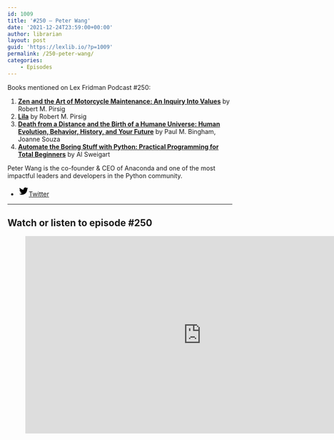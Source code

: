 ```yaml
---
id: 1009
title: '#250 – Peter Wang'
date: '2021-12-24T23:59:00+00:00'
author: librarian
layout: post
guid: 'https://lexlib.io/?p=1009'
permalink: /250-peter-wang/
categories:
    - Episodes
---
```


Books mentioned on Lex Fridman Podcast #250:

1. <b><a href="https://amzn.to/3rmcNTH" target="_blank" rel="sponsored noopener noreferrer">Zen and the Art of Motorcycle Maintenance: An Inquiry Into Values</a></b> by Robert M. Pirsig
2. <b><a href="https://amzn.to/44mVK2J" target="_blank" rel="sponsored noopener noreferrer">Lila</a></b> by Robert M. Pirsig
3. <b><a href="https://amzn.to/3PVdYUD" target="_blank" rel="sponsored noopener noreferrer">Death from a Distance and the Birth of a Humane Universe: Human Evolution, Behavior, History, and Your Future</a></b> by Paul M. Bingham, Joanne Souza
4. <b><a href="https://amzn.to/3Qd6w7x" target="_blank" rel="sponsored noopener noreferrer">Automate the Boring Stuff with Python: Practical Programming for Total Beginners</a></b> by Al Sweigart

<!--more-->

Peter Wang is the co-founder &amp; CEO of Anaconda and one of the most impactful leaders and developers in the Python community.

- [<svg aria-hidden="true" focusable="false" height="24" version="1.1" viewbox="0 0 24 24" width="24" xmlns="http://www.w3.org/2000/svg"><path d="M22.23,5.924c-0.736,0.326-1.527,0.547-2.357,0.646c0.847-0.508,1.498-1.312,1.804-2.27 c-0.793,0.47-1.671,0.812-2.606,0.996C18.324,4.498,17.257,4,16.077,4c-2.266,0-4.103,1.837-4.103,4.103 c0,0.322,0.036,0.635,0.106,0.935C8.67,8.867,5.647,7.234,3.623,4.751C3.27,5.357,3.067,6.062,3.067,6.814 c0,1.424,0.724,2.679,1.825,3.415c-0.673-0.021-1.305-0.206-1.859-0.513c0,0.017,0,0.034,0,0.052c0,1.988,1.414,3.647,3.292,4.023 c-0.344,0.094-0.707,0.144-1.081,0.144c-0.264,0-0.521-0.026-0.772-0.074c0.522,1.63,2.038,2.816,3.833,2.85 c-1.404,1.1-3.174,1.756-5.096,1.756c-0.331,0-0.658-0.019-0.979-0.057c1.816,1.164,3.973,1.843,6.29,1.843 c7.547,0,11.675-6.252,11.675-11.675c0-0.178-0.004-0.355-0.012-0.531C20.985,7.47,21.68,6.747,22.23,5.924z"></path></svg><span class="wp-block-social-link-label screen-reader-text">Twitter</span>](https://twitter.com/pwang)

- - - - - -

## Watch or listen to episode #250

<figure class="wp-block-embed is-type-video is-provider-youtube wp-block-embed-youtube wp-embed-aspect-16-9 wp-has-aspect-ratio"><div class="wp-block-embed__wrapper"><iframe allow="accelerometer; autoplay; clipboard-write; encrypted-media; gyroscope; picture-in-picture; web-share" allowfullscreen="" frameborder="0" height="443" loading="lazy" src="https://www.youtube.com/embed/X0-SXS6zdEQ?feature=oembed" title="Peter Wang: Python and the Source Code of Humans, Computers, and Reality | Lex Fridman Podcast #250" width="788"></iframe></div></figure>